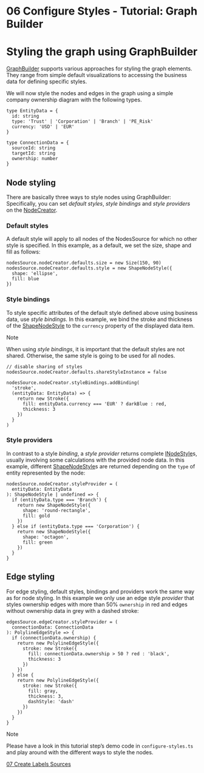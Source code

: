 <!--
 //////////////////////////////////////////////////////////////////////////////
 // @license
 // This file is part of yFiles for HTML 2.6.0.2.
 // Use is subject to license terms.
 //
 // Copyright (c) 2000-2023 by yWorks GmbH, Vor dem Kreuzberg 28,
 // 72070 Tuebingen, Germany. All rights reserved.
 //
 //////////////////////////////////////////////////////////////////////////////
-->
# 06 Configure Styles - Tutorial: Graph Builder

# Styling the graph using GraphBuilder

[GraphBuilder](https://docs.yworks.com/yfileshtml/#/api/GraphBuilder) supports various approaches for styling the graph elements. They range from simple default visualizations to accessing the business data for defining specific styles.

We will now style the nodes and edges in the graph using a simple company ownership diagram with the following types.

```
type EntityData = {
  id: string
  type: 'Trust' | 'Corporation' | 'Branch' | 'PE_Risk'
  currency: 'USD' | 'EUR'
}

type ConnectionData = {
  sourceId: string
  targetId: string
  ownership: number
}
```

## Node styling

There are basically three ways to style nodes using GraphBuilder: Specifically, you can set _default styles_, _style_ _bindings_ and _style_ _providers_ on the [NodeCreator](<https://docs.yworks.com/yfileshtml/#/api/NodeCreator(TDataItem)>).

### Default styles

A default style will apply to all nodes of the NodesSource for which no other style is specified. In this example, as a default, we set the size, shape and fill as follows:

```
nodesSource.nodeCreator.defaults.size = new Size(150, 90)
nodesSource.nodeCreator.defaults.style = new ShapeNodeStyle({
  shape: 'ellipse',
  fill: blue
})
```

### Style bindings

To style specific attributes of the default style defined above using business data, use _style_ _bindings._ In this example, we bind the stroke and thickness of the [ShapeNodeStyle](https://docs.yworks.com/yfileshtml/#/api/ShapeNodeStyle) to the `currency` property of the displayed data item.

Note

When using _style bindings_, it is important that the default styles are not shared. Otherwise, the same style is going to be used for all nodes.

```
// disable sharing of styles
nodesSource.nodeCreator.defaults.shareStyleInstance = false

nodesSource.nodeCreator.styleBindings.addBinding(
  'stroke',
  (entityData: EntityData) => {
    return new Stroke({
      fill: entityData.currency === 'EUR' ? darkBlue : red,
      thickness: 3
    })
  }
)
```

### Style providers

In contrast to a style _binding_, a _style provider_ returns complete [INodeStyle](https://docs.yworks.com/yfileshtml/#/api/INodeStyle)s, usually involving some calculations with the provided node data. In this example, different [ShapeNodeStyle](https://docs.yworks.com/yfileshtml/#/api/ShapeNodeStyle)s are returned depending on the `type` of entity represented by the node:

```
nodesSource.nodeCreator.styleProvider = (
  entityData: EntityData
): ShapeNodeStyle | undefined => {
  if (entityData.type === 'Branch') {
    return new ShapeNodeStyle({
      shape: 'round-rectangle',
      fill: gold
    })
  } else if (entityData.type === 'Corporation') {
    return new ShapeNodeStyle({
      shape: 'octagon',
      fill: green
    })
  }
}
```

## Edge styling

For edge styling, default styles, bindings and providers work the same way as for node styling. In this example we only use an edge style _provider_ that styles ownership edges with more than 50% `ownership` in red and edges without ownership data in grey with a dashed stroke:

```
edgesSource.edgeCreator.styleProvider = (
  connectionData: ConnectionData
): PolylineEdgeStyle => {
  if (connectionData.ownership) {
    return new PolylineEdgeStyle({
      stroke: new Stroke({
        fill: connectionData.ownership > 50 ? red : 'black',
        thickness: 3
      })
    })
  } else {
    return new PolylineEdgeStyle({
      stroke: new Stroke({
        fill: gray,
        thickness: 3,
        dashStyle: 'dash'
      })
    })
  }
}
```

Note

Please have a look in this tutorial step’s demo code in `configure-styles.ts` and play around with the different ways to style the nodes.

[07 Create Labels Sources](../../tutorial-graph-builder/07-create-labels-sources/)
